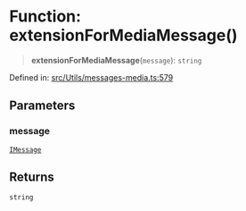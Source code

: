# Function: extensionForMediaMessage()

> **extensionForMediaMessage**(`message`): `string`

Defined in: [src/Utils/messages-media.ts:579](https://github.com/Fokusdotid/Baileys/blob/eb819228f591f9a29a091aefc3a8c91a38d77089/src/Utils/messages-media.ts#L579)

## Parameters

### message

[`IMessage`](../namespaces/proto/interfaces/IMessage.md)

## Returns

`string`
